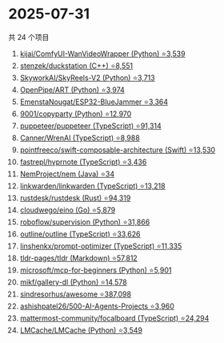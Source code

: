 # 2025-07-31

共 24 个项目

<!-- BEGIN GITHUB -->
<!-- 最后更新时间 2025-07-31 20:17:47 +0800 -->
1. [kijai/ComfyUI-WanVideoWrapper (Python) ⭐3,539](https://github.com/kijai/ComfyUI-WanVideoWrapper)
1. [stenzek/duckstation (C++) ⭐8,551](https://github.com/stenzek/duckstation)
1. [SkyworkAI/SkyReels-V2 (Python) ⭐3,713](https://github.com/SkyworkAI/SkyReels-V2)
1. [OpenPipe/ART (Python) ⭐3,974](https://github.com/OpenPipe/ART)
1. [EmenstaNougat/ESP32-BlueJammer ⭐3,364](https://github.com/EmenstaNougat/ESP32-BlueJammer)
1. [9001/copyparty (Python) ⭐12,970](https://github.com/9001/copyparty)
1. [puppeteer/puppeteer (TypeScript) ⭐91,314](https://github.com/puppeteer/puppeteer)
1. [Canner/WrenAI (TypeScript) ⭐8,988](https://github.com/Canner/WrenAI)
1. [pointfreeco/swift-composable-architecture (Swift) ⭐13,530](https://github.com/pointfreeco/swift-composable-architecture)
1. [fastrepl/hyprnote (TypeScript) ⭐3,436](https://github.com/fastrepl/hyprnote)
1. [NemProject/nem (Java) ⭐34](https://github.com/NemProject/nem)
1. [linkwarden/linkwarden (TypeScript) ⭐13,218](https://github.com/linkwarden/linkwarden)
1. [rustdesk/rustdesk (Rust) ⭐94,319](https://github.com/rustdesk/rustdesk)
1. [cloudwego/eino (Go) ⭐5,879](https://github.com/cloudwego/eino)
1. [roboflow/supervision (Python) ⭐31,866](https://github.com/roboflow/supervision)
1. [outline/outline (TypeScript) ⭐33,626](https://github.com/outline/outline)
1. [linshenkx/prompt-optimizer (TypeScript) ⭐11,335](https://github.com/linshenkx/prompt-optimizer)
1. [tldr-pages/tldr (Markdown) ⭐57,812](https://github.com/tldr-pages/tldr)
1. [microsoft/mcp-for-beginners (Python) ⭐5,901](https://github.com/microsoft/mcp-for-beginners)
1. [mikf/gallery-dl (Python) ⭐14,578](https://github.com/mikf/gallery-dl)
1. [sindresorhus/awesome ⭐387,098](https://github.com/sindresorhus/awesome)
1. [ashishpatel26/500-AI-Agents-Projects ⭐3,960](https://github.com/ashishpatel26/500-AI-Agents-Projects)
1. [mattermost-community/focalboard (TypeScript) ⭐24,294](https://github.com/mattermost-community/focalboard)
1. [LMCache/LMCache (Python) ⭐3,549](https://github.com/LMCache/LMCache)
<!-- END GITHUB -->